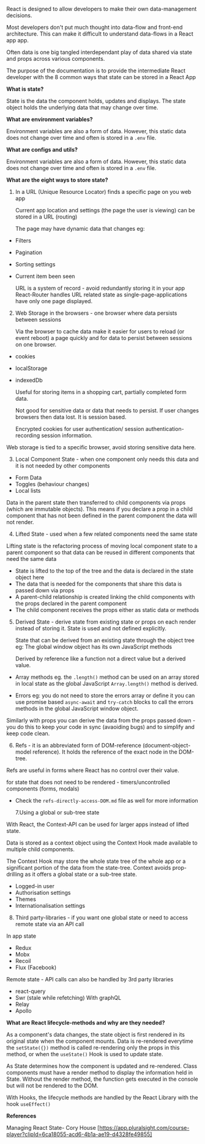 React is designed to allow developers to make their own data-management decisions.

Most developers don't put much thought into data-flow and front-end architecture. This can make it difficult to understand data-flows in a React app app.

Often data is one big tangled interdependant play of data shared via state and props across various components.

The purpose of the documentation is to provide the intermediate React developer with the 8 common ways that state can be stored in a React App

**What is state?**

State is the data the component holds, updates and displays. The state object holds the underlying data that may change over time.

**What are environment variables?**

Environment variables are also a form of data. However, this static data does not change over time and often is stored in a `.env` file.

**What are configs and utils?**

Environment variables are also a form of data. However, this static data does not change over time and often is stored in a `.env` file.

**What are the eight ways to store state?**

1. In a URL (Unique Resource Locator) finds a specific page on you web app

   Current app location and settings (the page the user is viewing) can be stored in a URL (routing)

   The page may have dynamic data that changes
   eg:

- Filters
- Pagination
- Sorting settings

- Current item been seen

  URL is a system of record - avoid redundantly storing it in your app
  React-Router handles URL related state as single-page-applications have only one page displayed.

2. Web Storage in the browsers - one browser where data persists between sessions

   Via the browser to cache data make it easier for users to reload (or event reboot) a page quickly and for data to persist between sessions on one browser.

- cookies
- localStorage
- indexedDb

  Useful for storing items in a shopping cart, partially completed form data.

  Not good for sensitive data or data that needs to persist. If user changes browsers then data lost. It is session based.

  Encrypted cookies for user authentication/ session authentication-recording session information.

Web storage is tied to a specific browser, avoid storing sensitive data here.

3. Local Component State - when one component only needs this data and it is not needed by other components

- Form Data
- Toggles (behaviour changes)
- Local lists

Data in the parent state then transferred to child components via props (which are immutable objects). This means if you declare a prop in a child component that has not been defined in the parent component the data will not render.

4. Lifted State - used when a few related components need the same state

Lifting state is the refactoring process of moving local component state to a parent component so that data can be reused in different components that need the same data

- State is lifted to the top of the tree and the data is declared in the state object here
- The data that is needed for the components that share this data is passed down via props
- A parent-child relationship is created linking the child components with the props declared in the parent component
- The child component receives the props either as static data or methods

5. Derived State - derive state from existing state or props on each render instead of storing it. State is used and not defined explicitly.

   State that can be derived from an existing state through the object tree eg: The global window object has its own JavaScript methods

   Derived by reference like a function not a direct value but a derived value.

- Array methods eg. the `.length()` method can be used on an array stored in local state as the global JavaScript `Array.length()` method is derived.

- Errors eg: you do not need to store the errors array or define it you can use promise based `async-await` and `try-catch` blocks to call the errors methods in the global JavaScript window object.

Similarly with props you can derive the data from the props passed down - you do this to keep your code in sync (avaoiding bugs) and to simplify and keep code clean.

6. Refs - it is an abbreviated form of DOM-reference (document-object-model reference). It holds the reference of the exact node in the DOM-tree.

Refs are useful in forms where React has no control over their value.

for state that does not need to be rendered - timers/uncontrolled components (forms, modals)

- Check the `refs-directly-access-DOM.md` file as well for more information

  7.Using a global or sub-tree state

With React, the Context-API can be used for larger apps instead of lifted state.

Data is stored as a context object using the Context Hook made available to multiple child components.

The Context Hook may store the whole state tree of the whole app or a significant portion of the data from the state-tree. Context avoids prop-drilling as it offers a global state or a sub-tree state.

- Logged-in user
- Authorisation settings
- Themes
- Internationalisation settings

8. Third party-libraries - if you want one global state or need to access remote state via an API call

In app state

- Redux
- Mobx
- Recoil
- Flux (Facebook)

Remote state - API calls can also be handled by 3rd party libraries

- react-query
- Swr (stale while refetching)
  With graphQL
- Relay
- Apollo

**What are React lifecycle-methods and why are they needed?**

As a component's data changes, the state object is first rendered in its original state when the component mounts. Data is re-rendered everytime the `setState({})` method is called re-rendering only the props in this method, or when the `useState()` Hook is used to update state.

As State determines how the component is updated and re-rendered. Class components must have a render method to display the information held in State. Without the render method, the function gets executed in the console but will not be rendered to the DOM.

With Hooks, the lifecycle methods are handled by the React Library with the hook `useEffect()`

**References**

Managing React State- Cory House [https://app.pluralsight.com/course-player?clipId=6ca18055-acd6-4b1a-ae19-d4328fe49855]
